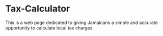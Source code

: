 # Tax-Calculator
This is a web page dedicated to giving Jamaicans a simple and accurate opportunity to calculate local tax charges.
